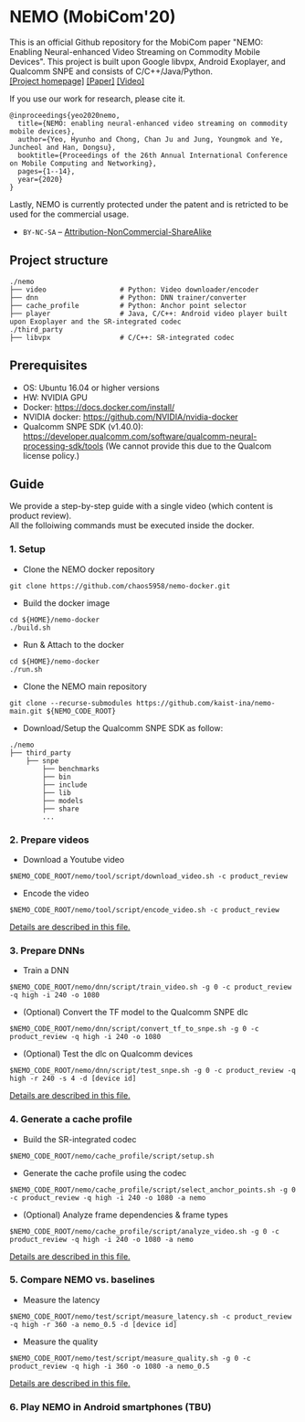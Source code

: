 # NEMO (MobiCom'20)

This is an official Github repository for the MobiCom paper "NEMO: Enabling Neural-enhanced Video Streaming on Commodity Mobile Devices". This project is built upon Google libvpx, Android Exoplayer, and Qualcomm SNPE and consists of C/C++/Java/Python.   
[[Project homepage]](http://ina.kaist.ac.kr/~nemo/) [[Paper]](https://dl.acm.org/doi/10.1145/3372224.3419185) [[Video]](https://www.youtube.com/watch?v=GPHlAUYCk18&ab_channel=ACMSIGMOBILEONLINE)

If you use our work for research, please cite it.
```
@inproceedings{yeo2020nemo,
  title={NEMO: enabling neural-enhanced video streaming on commodity mobile devices},
  author={Yeo, Hyunho and Chong, Chan Ju and Jung, Youngmok and Ye, Juncheol and Han, Dongsu},
  booktitle={Proceedings of the 26th Annual International Conference on Mobile Computing and Networking},
  pages={1--14},
  year={2020}
}
```
Lastly, NEMO is currently protected under the patent and is retricted to be used for the commercial usage.  
* `BY-NC-SA` – [Attribution-NonCommercial-ShareAlike](https://github.com/idleberg/Creative-Commons-Markdown/blob/master/4.0/by-nc-sa.markdown)

## Project structure
```
./nemo
├── video                  # Python: Video downloader/encoder
├── dnn                    # Python: DNN trainer/converter
├── cache_profile          # Python: Anchor point selector
├── player                 # Java, C/C++: Android video player built upon Exoplayer and the SR-integrated codec
./third_party
├── libvpx                 # C/C++: SR-integrated codec
```

## Prerequisites

* OS: Ubuntu 16.04 or higher versions
* HW: NVIDIA GPU
* Docker: https://docs.docker.com/install/
* NVIDIA docker: https://github.com/NVIDIA/nvidia-docker
* Qualcomm SNPE SDK (v1.40.0): https://developer.qualcomm.com/software/qualcomm-neural-processing-sdk/tools 
  (We cannot provide this due to the Qualcom license policy.)

## Guide
We provide a step-by-step guide with a single video (which content is product review).  
All the folloiwing commands must be executed inside the docker. 

### 1. Setup
* Clone the NEMO docker repository
```
git clone https://github.com/chaos5958/nemo-docker.git
```
* Build the docker image 
```
cd ${HOME}/nemo-docker
./build.sh
```
* Run & Attach to the docker
```
cd ${HOME}/nemo-docker
./run.sh
```
* Clone the NEMO main repository
```
git clone --recurse-submodules https://github.com/kaist-ina/nemo-main.git ${NEMO_CODE_ROOT}
```
* Download/Setup the Qualcomm SNPE SDK as follow:
```
./nemo
├── third_party
    ├── snpe
        ├── benchmarks
        ├── bin
        ├── include
        ├── lib
        ├── models
        ├── share
        ...
```

### 2. Prepare videos

* Download a Youtube video
```
$NEMO_CODE_ROOT/nemo/tool/script/download_video.sh -c product_review
```

* Encode the video 
```
$NEMO_CODE_ROOT/nemo/tool/script/encode_video.sh -c product_review
```
[Details are described in this file.](nemo/tool/README.md)

### 3. Prepare DNNs

* Train a DNN
```
$NEMO_CODE_ROOT/nemo/dnn/script/train_video.sh -g 0 -c product_review -q high -i 240 -o 1080
```

* (Optional) Convert the TF model to the Qualcomm SNPE dlc
```
$NEMO_CODE_ROOT/nemo/dnn/script/convert_tf_to_snpe.sh -g 0 -c product_review -q high -i 240 -o 1080
```

* (Optional) Test the dlc on Qualcomm devices
```
$NEMO_CODE_ROOT/nemo/dnn/script/test_snpe.sh -g 0 -c product_review -q high -r 240 -s 4 -d [device id]
```
[Details are described in this file.](nemo/dnn/README.md)

### 4. Generate a cache profile 

* Build the SR-integrated codec
```
$NEMO_CODE_ROOT/nemo/cache_profile/script/setup.sh
```

* Generate the cache profile using the codec
```
$NEMO_CODE_ROOT/nemo/cache_profile/script/select_anchor_points.sh -g 0 -c product_review -q high -i 240 -o 1080 -a nemo
```

* (Optional) Analyze frame dependencies & frame types
```
$NEMO_CODE_ROOT/nemo/cache_profile/script/analyze_video.sh -g 0 -c product_review -q high -i 240 -o 1080 -a nemo
```
[Details are described in this file.](nemo/cache_profile/README.md)

### 5. Compare NEMO vs. baselines
* Measure the latency
```
$NEMO_CODE_ROOT/nemo/test/script/measure_latency.sh -c product_review -q high -r 360 -a nemo_0.5 -d [device id]
```
* Measure the quality
```
$NEMO_CODE_ROOT/nemo/test/script/measure_quality.sh -g 0 -c product_review -q high -i 360 -o 1080 -a nemo_0.5 
```
[Details are described in this file.](nemo/test/README.md)

### 6. Play NEMO in Android smartphones (TBU)


